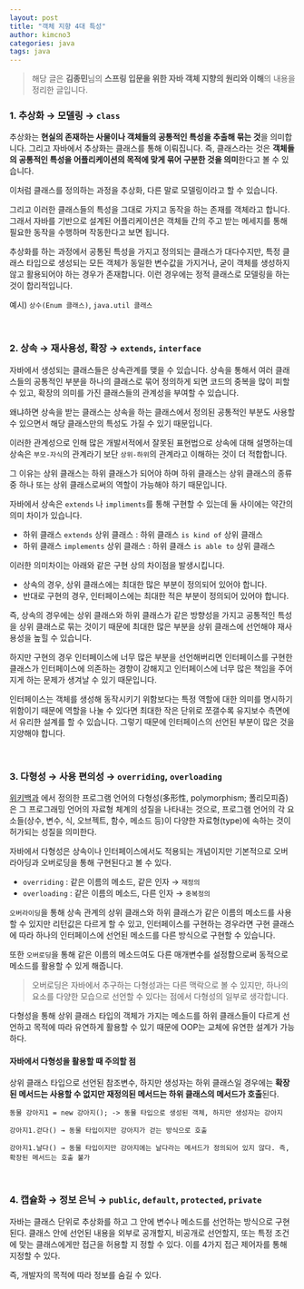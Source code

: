 ```yaml
---
layout: post
title: "객체 지향 4대 특성"
author: kimcno3
categories: java
tags: java
---
```


> 해당 글은 **김종민**님의 **스프링 입문을 위한 자바 객체 지향의 원리와 이해**의 내용을 정리한 글입니다.

### 1. 추상화 → 모델링 →  `class`
추상화는 **현실의 존재하는 사물이나 객체들의 공통적인 특성을 추출해 묶는 것**을 의미합니다. 그리고 자바에서 추상화는 클래스를 통해 이뤄집니다. 즉, 클래스라는 것은 **객체들의 공통적인 특성을 어플리케이션의 목적에 맞게 묶어 구분한 것을 의미**한다고 볼 수 있습니다.

이처럼 클래스를 정의하는 과정을 추상화, 다른 말로 모델링이라고 할 수 있습니다.

그리고 이러한 클래스들의 특성을 그대로 가지고 동작을 하는 존재를 객체라고 합니다. 그래서 자바를 기반으로 설계된 어플리케이션은 객체들 간의 주고 받는 메세지를 통해 필요한 동작을 수행하며 작동한다고 보면 됩니다.

추상화를 하는 과정에서 공통된 특성을 가지고 정의되는 클래스가 대다수지만, 특정 클래스 타입으로 생성되는 모든 객체가 동일한 변수값을 가지거나, 굳이 객체를 생성하지 않고 활용되어야 하는 경우가 존재합니다. 이런 경우에는 정적 클래스로 모델링을 하는 것이 합리적입니다.

예시) `상수(Enum 클래스)`, `java.util 클래스`

<br>

### 2. 상속 → 재사용성, 확장 → `extends`, `interface`
자바에서 생성되는 클래스들은 상속관계를 맺을 수 있습니다. 상속을 통해서 여러 클래스들의 공통적인 부분을 하나의 클래스로 묶어 정의하게 되면 코드의 중복을 많이 피할 수 있고, 확장의 의미를 가진 클래스들의 관계성을 부여할 수 있습니다.

왜냐하면 상속을 받는 클래스는 상속을 하는 클래스에서 정의된 공통적인 부분도 사용할 수 있으면서 해당 클래스만의 특성도 가질 수 있기 때문입니다. 

이러한 관계성으로 인해 많은 개발서적에서 잘못된 표현법으로 상속에 대해 설명하는데 상속은 `부모-자식`의 관계라기 보단 `상위-하위`의 관계라고 이해하는 것이 더 적합합니다.

그 이유는 상위 클래스는 하위 클래스가 되어야 하며 하위 클래스는 상위 클래스의 종류 중 하나 또는 상위 클래스로써의 역할이 가능해야 하기 때문입니다.

자바에서 상속은 `extends` 나 `impliments`를 통해 구현할 수 있는데 둘 사이에는 약간의 의미 차이가 있습니다.

- 하위 클래스 `extends` 상위 클래스 :  하위 클래스 `is kind of` 상위 클래스
- 하위 클래스 `implements` 상위 클래스 :  하위 클래스 `is able to` 상위 클래스

이러한 의미차이는 아래와 같은 구현 상의 차이점을 발생시킵니다.

- 상속의 경우, 상위 클래스에는 최대한 많은 부분이 정의되어 있어야 합니다.
- 반대로 구현의 경우, 인터페이스에는 최대한 적은 부분이 정의되어 있어야 합니다.

즉, 상속의 경우에는 상위 클래스와 하위 클래스가 같은 방향성을 가지고 공통적인 특성을 상위 클래스로 묶는 것이기 때문에 최대한 많은 부분을 상위 클래스에 선언해야 재사용성을 높힐 수 있습니다.

하지만 구현의 경우 인터페이스에 너무 많은 부분을 선언해버리면 인터페이스를 구현한 클래스가 인터페이스에 의존하는 경향이 강해지고 인터페이스에 너무 많은 책임을 주어지게 하는 문제가 생겨날 수 있기 때문입니다.

인터페이스는 객체를 생성해 동작시키기 위함보다는 특정 역할에 대한 의미를 명시하기 위함이기 때문에 역할을 나눌 수 있다면 최대한 작은 단위로 쪼갤수록 유지보수 측면에서 유리한 설계를 할 수 있습니다. 그렇기 때문에 인터페이스의 선언된 부분이 많은 것을 지양해야 합니다.

<br>

### 3. 다형성 → 사용 편의성 → `overriding`, `overloading`
[위키백과](https://ko.wikipedia.org/wiki/%EB%8B%A4%ED%98%95%EC%84%B1_(%EC%BB%B4%ED%93%A8%ED%84%B0_%EA%B3%BC%ED%95%99)) 에서 정의한 프로그램 언어의 다형성(多形性, polymorphism; 폴리모피즘)은 그 프로그래밍 언어의 자료형 체계의 성질을 나타내는 것으로, 프로그램 언어의 각 요소들(상수, 변수, 식, 오브젝트, 함수, 메소드 등)이 다양한 자료형(type)에 속하는 것이 허가되는 성질을 의미한다.


자바에서 다형성은 상속이나 인터페이스에서도 적용되는 개념이지만 기본적으로 오버라아딩과 오버로딩을 통해 구현된다고 볼 수 있다.

- `overriding` : 같은 이름의 메소드, 같은 인자 → `재정의`
- `overloading` : 같은 이름의 메소드, 다른 인자 → `중복정의`

`오버라이딩`을 통해 상속 관계의 상위 클래스와 하위 클래스가 같은 이름의 메소드를 사용할 수 있지만 리턴값은 다르게 할 수 있고, 인터페이스를 구현하는 경우라면 구현 클래스에 따라 하나의 인터페이스에 선언된 메소드를 다른 방식으로 구현할 수 있습니다. 

또한 `오버로딩`을 통해 같은 이름의 메소드여도 다른 매개변수를 설정함으로써 동적으로 메소드를 활용할 수 있게 해줍니다.
> 오버로딩은 자바에서 추구하는 다형성과는 다른 맥락으로 볼 수 있지만, 하나의 요소를 다양한 모습으로 선언할 수 있다는 점에서 다형성의 일부로 생각합니다.

다형성을 통해 상위 클래스 타입의 객체가 가지는 메소드를 하위 클래스들이 다르게 선언하고 목적에 따라 유연하게 활용할 수 있기 때문에 OOP는 교체에 유연한 설계가 가능하다.

#### 자바에서 다형성을 활용할 때 주의할 점
상위 클래스 타입으로 선언된 참조변수, 하지만 생성자는 하위 클래스일 경우에는 **확장된 메서드는 사용할 수 없지만 재정의된 메서드는 하위 클래스의 메서드가 호출**된다.

```
동물 강아지1 = new 강아지(); -> 동물 타입으로 생성된 객체, 하지만 생성자는 강아지

강아지1.걷다() → 동물 타입이지만 강아지가 걷는 방식으로 호출

강아지1.날다() → 동물 타입이지만 강아지에는 날다라는 메서드가 정의되어 있지 않다. 즉, 확장된 메서드는 호출 불가
```

<br>

### 4. 캡슐화 → 정보 은닉 → `public`, `default`, `protected`, `private`
자바는 클래스 단위로 추상화를 하고 그 안에 변수나 메소드를 선언하는 방식으로 구현된다. 클래스 안에 선언된 내용을 외부로 공개할지, 비공개로 선언할지, 또는 특정 조건에 맞는 클래스에게만 접근을 허용할 지 정할 수 있다. 이를 4가지 접근 제어자를 통해 지정할 수 있다.

즉, 개발자의 목적에 따라 정보를 숨길 수 있다.